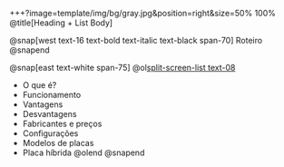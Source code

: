 +++?image=template/img/bg/gray.jpg&position=right&size=50% 100%
@title[Heading + List Body]

@snap[west text-16 text-bold text-italic text-black span-70]
Roteiro
@snapend

@snap[east text-white span-75]
@ol[split-screen-list text-08](false)
- O que é?
- Funcionamento
- Vantagens
- Desvantagens
- Fabricantes e preços
- Configurações
- Modelos de placas
- Placa híbrida
@olend
@snapend
